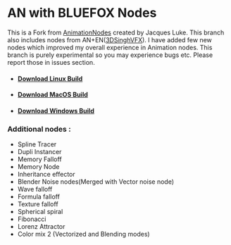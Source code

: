# AN with BLUEFOX Nodes

This is a Fork from [AnimationNodes](https://github.com/JacquesLucke/animation_nodes) created by Jacques Luke. This branch also includes nodes from AN+EN([3DSinghVFX](https://github.com/3DSinghVFX/animation_nodes/tree/extranodes)). I have added few new nodes which improved my overall experience in Animation nodes. This branch is purely experimental so you may experience bugs etc. Please report those in issues section. 
* #### [Download Linux Build](https://github.com/harisreedhar/AN_BLUEFOX/releases/download/Daily/animation_nodes_v2_1_linux_py37.zip)
* #### [Download MacOS Build](https://github.com/harisreedhar/AN_BLUEFOX/releases/download/Daily/animation_nodes_v2_1_macOS_py37.zip)
* #### [Download Windows Build](https://github.com/harisreedhar/AN_BLUEFOX/releases/download/Daily/animation_nodes_v2_1_windows_py37.zip)

### Additional nodes :
* Spline Tracer
* Dupli Instancer
* Memory Falloff 
* Memory Node 
* Inheritance effector
* Blender Noise nodes(Merged with Vector noise node)
* Wave falloff
* Formula falloff 
* Texture falloff  
* Spherical spiral
* Fibonacci
* Lorenz Attractor
* Color mix 2 (Vectorized and Blending modes) 
